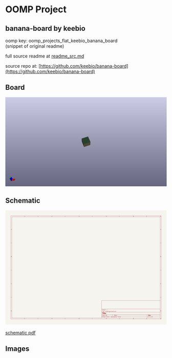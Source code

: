 # OOMP Project  
## banana-board  by keebio  
  
oomp key: oomp_projects_flat_keebio_banana_board  
(snippet of original readme)  
  
  
  full source readme at [readme_src.md](readme_src.md)  
  
source repo at: [https://github.com/keebio/banana-board](https://github.com/keebio/banana-board)  
## Board  
  
[![working_3d.png](working_3d_600.png)](working_3d.png)  
## Schematic  
  
[![working_schematic.png](working_schematic_600.png)](working_schematic.png)  
  
[schematic pdf](working_schematic.pdf)  
## Images  
